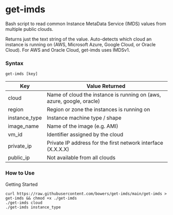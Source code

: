 # get-imds #
Bash script to read common Instance MetaData Service (IMDS) values from multiple public clouds.

Returns just the text string of the value. Auto-detects which cloud an instance is running on (AWS, Microsoft Azure, Google Cloud, or Oracle Cloud). For AWS and Oracle Cloud, get-imds uses IMDSv1.

### Syntax ###
```
get-imds [key]
```

Key           | Value Returned
------------- | -------------
cloud         | Name of cloud the instance is running on (aws, azure, google, oracle)
region        | Region or zone the instances is running on
instance_type | Instance machine type / shape
image_name    | Name of the image (e.g. AMI)
vm_id         | Identifier assigned by the cloud
private_ip    | Private IP address for the first network interface (X.X.X.X) 
public_ip     | Not available from all clouds

### How to Use ###
Getting Started
```
curl https://raw.githubusercontent.com/bowers/get-imds/main/get-imds > get-imds && chmod +x ./get-imds
./get-imds cloud
./get-imds instance_type
```




